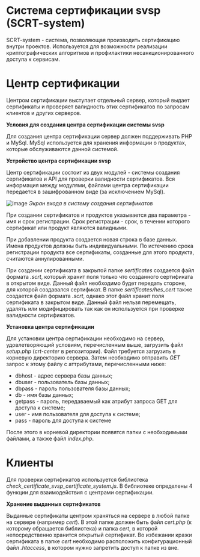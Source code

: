 # Система сертификации svsp (SCRT-system)

SCRT-system - система, позволяющая производить сертификацию внутри проектов. Используется для возможности реализации криптографических алгоритмов и 
профилактики несанкционированного доступа к сервисам.

# Центр сертификации

Центром сертификации выступает отдельный сервер, который выдает сертификаты и проверяет валидность этих сертификатов по запросам клиентов и других серверов. 

**Условия для создания центра сертификации системы svsp**

Для создания центра сертификации сервер должен поддерживать PHP и MySql. MySql используется для хранения информации о продуктах, которые обслуживаются данной 
системой.

**Устройство центра сертификации svsp**

Центр сертификации состоит из двух модулей - системы создания сертификатов и API для проверки валидности сертификатов. Вся информация между модулями, файлами
центра сертификации передается в зашифрованном виде (за исключением MySql).

![image](https://user-images.githubusercontent.com/77344156/211185025-33e5c872-dd41-49f9-908f-7e24865e8e7f.png)
*Экран входа в систему создания сертификатов*

При создании сертификатов и продуктов указывается два параметра - имя и срок регистрации. Срок регистрации - срок, в течении которого сертификат или продукт 
являются валидными.

При добавлении продукта создается новая строка в базе данных. Имена продуктов должны быть индивидуальными. По истечению срока регистрации продукта все сертификаты,
созданные для этого продукта, считаются аннулированными.

При создании сертификата в закрытой папке *sertificates* создается файл формата *.scrt*, который хранит поля только что созданного сертификата в открытом
виде. Данный файл необходимо будет передать стороне, для которой создавался сертификат. В папке *sertificates/hes_cert* также создается файл формата *.scrt*, 
однако этот файл хранит поля сертификата в закрытом виде. Данный файл нельзя перемещать,
удалять или модифицировать так как он используется при проверке валидности сертификатов.

**Установка центра сертификации**

Для установки центра сертификации необходимо на сервер, удовлетворяющий условиям, перечисленным выше, загрузить файл *setup.php* (*crt-center* в репозитории).
Файл требуется загрузить в корневую директорию сервера. Затем необходимо отправить *GET* запрос к этому файлу с аттрибутами, перечисленными ниже:

-   dbhost - адрес сервера базы данных;
-   dbuser - пользователь базы данных;
-   dbpass - пароль пользователя базы данных;
-   db - имя базы данных;
-   getpass - пароль, передаваемый как атрибут запроса GET для доступа к системе;
-   user - имя пользователя для доступа к системе; 
-   pass - пароль для доступа к системе

После этого в корневой директории появятся папки с необходимыми файлами, а также файл *index.php*.

# Клиенты

Для проверки сертификатов используется библиотека *check_certificate_svsp_certificate_system.js*. В библиотеке определены 4 функции для взаимодействия с центрами
сертификации. 

**Хранение выданных сертификатов**

Выданные сертификаты центром храняться на сервере в любой папке на сервере (например *cert*). В этой папке должен быть файл *cert.php* (к которому 
обращается библиотека) и папка *cert*, в которой непосредственно хранится открытый сертификат. Во избежании кражи сертификата в папке *cert* необходимо расположить
конфигурационный файл *.htaccess*, в котором нужно запретить доступ к папке из вне.







